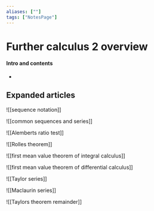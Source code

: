 ```yaml
---
aliases: [""]
tags: ["NotesPage"]
---
```


# Further calculus 2 overview

#### Intro and contents
- 


## Expanded articles
![[sequence notation]]

![[common sequences and series]]

![[Alemberts ratio test]]

![[Rolles theorem]]

![[first mean value theorem of integral calculus]]

![[first mean value theorem of differential calculus]]

![[Taylor series]]

![[Maclaurin series]]

![[Taylors theorem remainder]]